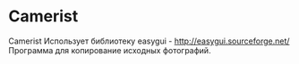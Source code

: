 # Camerist
Camerist
Использует библиотеку easygui - http://easygui.sourceforge.net/
Программа для копирование исходных фотографий.
